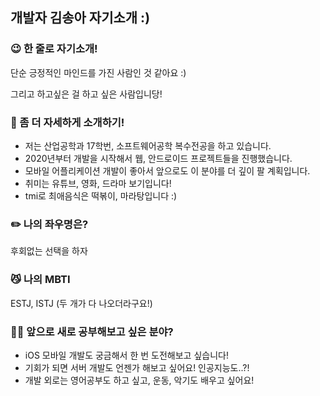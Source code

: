 ## 개발자 김송아 자기소개 :)

### 😉 한 줄로 자기소개!

단순 긍정적인 마인드를 가진 사람인 것 같아요 :)

그리고 하고싶은 걸 하고 싶은 사람입니당!



### 🌷 좀 더 자세하게 소개하기!

- 저는 산업공학과 17학번, 소프트웨어공학 복수전공을 하고 있습니다.
- 2020년부터 개발을 시작해서 웹, 안드로이드 프로젝트들을 진행했습니다.
- 모바일 어플리케이션 개발이 좋아서 앞으로도 이 분야를 더 깊이 팔 계획입니다.
- 취미는 유튜브, 영화, 드라마 보기입니다! 
- tmi로 최애음식은 떡볶이, 마라탕입니다 :)



### :pencil2: 나의 좌우명은?

후회없는 선택을 하자



### :smirk_cat: 나의 MBTI

ESTJ, ISTJ (두 개가 다 나오더라구요!)



### :woman_student: 앞으로 새로 공부해보고 싶은 분야?

- iOS 모바일 개발도 궁금해서 한 번 도전해보고 싶습니다!
- 기회가 되면 서버 개발도 언젠가 해보고 싶어요! 인공지능도..?!
- 개발 외로는 영어공부도 하고 싶고, 운동, 악기도 배우고 싶어요!

